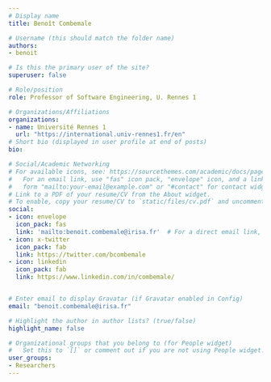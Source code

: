 ```yaml
---
# Display name
title: Benoît Combemale

# Username (this should match the folder name)
authors:
- benoit

# Is this the primary user of the site?
superuser: false

# Role/position
role: Professor of Software Engineering, U. Rennes 1

# Organizations/Affiliations
organizations:
- name: Université Rennes 1
  url: "https://international.univ-rennes1.fr/en"
# Short bio (displayed in user profile at end of posts)
bio: 

# Social/Academic Networking
# For available icons, see: https://sourcethemes.com/academic/docs/page-builder/#icons
#   For an email link, use "fas" icon pack, "envelope" icon, and a link in the
#   form "mailto:your-email@example.com" or "#contact" for contact widget.
# Link to a PDF of your resume/CV from the About widget.
# To enable, copy your resume/CV to `static/files/cv.pdf` and uncomment the lines below.
social:
- icon: envelope
  icon_pack: fas
  link: 'mailto:benoit.combemale@irisa.fr'  # For a direct email link, use "mailto:test@example.org".
- icon: x-twitter
  icon_pack: fab
  link: https://twitter.com/bcombemale
- icon: linkedin
  icon_pack: fab
  link: https://www.linkedin.com/in/combemale/


# Enter email to display Gravatar (if Gravatar enabled in Config)
email: "benoit.combemale@irisa.fr"

# Highlight the author in author lists? (true/false)
highlight_name: false

# Organizational groups that you belong to (for People widget)
#   Set this to `[]` or comment out if you are not using People widget.
user_groups:
- Researchers
---
```

